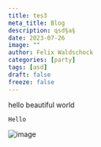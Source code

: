 ```yaml
---
title: tes3
meta_title: Blog
description: qsd§a§
date: 2023-07-26
image: ""
author: Felix Waldschock
categories: [party]
tags: [asd]
draft: false
freeze: false
---
```


hello beautiful world

```python
Hello
```

![image](https://images.unsplash.com/photo-1505932794465-147d1f1b2c97?ixlib=rb-4.0.3&q=85&fm=jpg&crop=entropy&cs=srgb)
